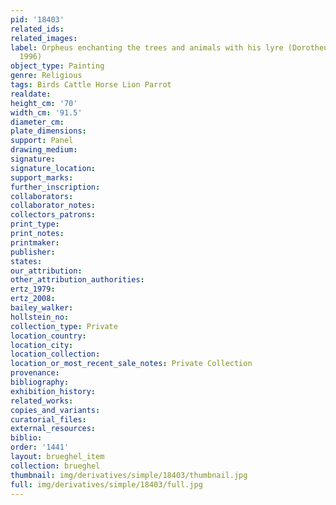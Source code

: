 ```yaml
---
pid: '18403'
related_ids: 
related_images: 
label: Orpheus enchanting the trees and animals with his lyre (Dorotheum, Vienna,
  1996)
object_type: Painting
genre: Religious
tags: Birds Cattle Horse Lion Parrot
realdate: 
height_cm: '70'
width_cm: '91.5'
diameter_cm: 
plate_dimensions: 
support: Panel
drawing_medium: 
signature: 
signature_location: 
support_marks: 
further_inscription: 
collaborators: 
collaborator_notes: 
collectors_patrons: 
print_type: 
print_notes: 
printmaker: 
publisher: 
states: 
our_attribution: 
other_attribution_authorities: 
ertz_1979: 
ertz_2008: 
bailey_walker: 
hollstein_no: 
collection_type: Private
location_country: 
location_city: 
location_collection: 
location_or_most_recent_sale_notes: Private Collection
provenance: 
bibliography: 
exhibition_history: 
related_works: 
copies_and_variants: 
curatorial_files: 
external_resources: 
biblio: 
order: '1441'
layout: brueghel_item
collection: brueghel
thumbnail: img/derivatives/simple/18403/thumbnail.jpg
full: img/derivatives/simple/18403/full.jpg
---
```

